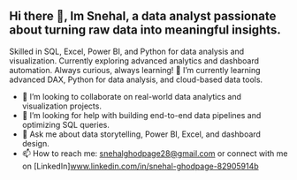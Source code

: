 ## Hi there 👋, Im Snehal, a data analyst passionate about turning raw data into meaningful insights.
Skilled in SQL, Excel, Power BI, and Python for data analysis and visualization.
Currently exploring advanced analytics and dashboard automation.
Always curious, always learning!
🌱 I’m currently learning advanced DAX, Python for data analysis, and cloud-based data tools.
- 👯 I’m looking to collaborate on real-world data analytics and visualization projects.
- 🤔 I’m looking for help with building end-to-end data pipelines and optimizing SQL queries.
- 💬 Ask me about data storytelling, Power BI, Excel, and dashboard design.
- 📫 How to reach me: snehalghodpage28@gmail.com or connect with me on [LinkedIn]www.linkedin.com/in/snehal-ghodpage-82905914b

